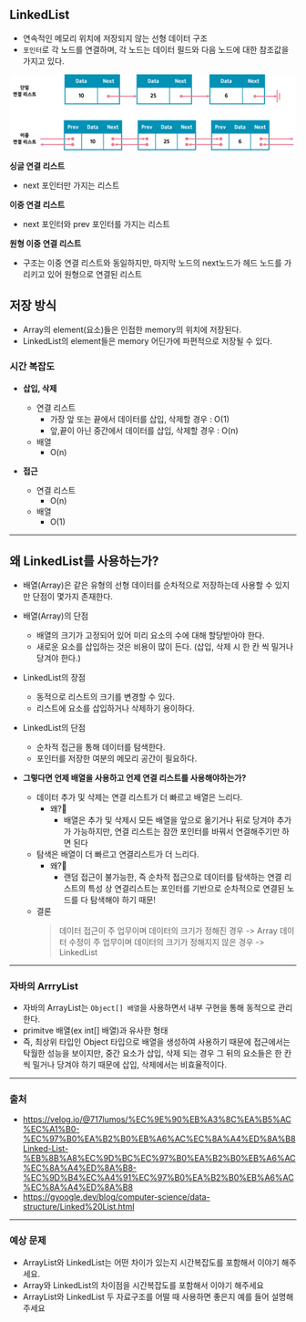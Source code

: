 

## LinkedList 
- 연속적인 메모리 위치에 저장되지 않는 선형 데이터 구조
- `포인터`로 각 노드를 연결하며, 각 노드는 데이터 필드와 다음 노드에 대한 참조값을 가지고 있다. 

![Alt text](img/image.png)

**싱글 연결 리스트**
- next 포인터만 가지는 리스트

**이중 연결 리스트**
- next 포인터와 prev 포인터를 가지는 리스트

**원형 이중 연결 리스트**
- 구조는 이중 연결 리스트와 동일하지만, 마지막 노드의 next노드가 헤드 노드를 가리키고 있어 원형으로 연결된 리스트


## 저장 방식
- Array의 element(요소)들은 인접한 memory의 위치에 저장된다.
- LinkedList의 element들은 memory 어딘가에 파편적으로 저장될 수 있다. 


### 시간 복잡도

- **삽입, 삭제**
    - 연결 리스트
        - 가장 앞 또는 끝에서 데이터를 삽입, 삭제할 경우 : O(1)
        - 앞,끝이 아닌 중간에서 데이터를 삽입, 삭제할 경우 : O(n)
    - 배열 
        - O(n)

- **접근**
    - 연결 리스트
        - O(n)
    - 배열
        - O(1)

---

## 왜 LinkedList를 사용하는가?
- 배열(Array)은 같은 유형의 선형 데이터를 순차적으로 저장하는데 사용할 수 있지만 단점이 몇가지 존재한다. 
- 배열(Array)의 단점
    - 배열의 크기가 고정되어 있어 미리 요소의 수에 대해 할당받아야 한다. 
    - 새로운 요소를 삽입하는 것은 비용이 많이 든다. (삽입, 삭제 시 한 칸 씩 밀거나 당겨야 한다.)


- LinkedList의 장점
    - 동적으로 리스트의 크기를 변경할 수 있다.
    - 리스트에 요소를 삽입하거나 삭제하기 용이하다.
- LinkedList의 단점
    - 순차적 접근을 통해 데이터를 탐색한다. 
    - 포인터를 저장한 여분의 메모리 공간이 필요하다.

- **그렇다면 언제 배열을 사용하고 언제 연결 리스트를 사용해야하는가?**
    - 데이터 추가 및 삭제는 연결 리스트가 더 빠르고 배열은 느리다.
        - 왜?🧐 
            - 배열은 추가 및 삭제시 모든  배열을 앞으로 옮기거나 뒤로 당겨야 추가가 가능하지만, 연결 리스트는 잠깐 포인터를 바꿔서 연결해주기만 하면 된다
    - 탐색은 배열이 더 빠르고 연결리스트가 더 느리다.
        - 왜?🧐 
            - 랜덤 접근이 불가능한, 즉 순차적 접근으로 데이터를 탐색하는 연결 리스트의 특성 상 연결리스트는 포인터를 기반으로 순차적으로 연결된 노드를 다 탐색해야 하기 때문!
    - 결론
        > 데이터 접근이 주 업무이며 데이터의 크기가 정해진 경우 -> Array
        > 데이터 수정이 주 업무이며 데이터의 크기가 정해지지 않은 경우 -> LinkedList



---

### 자바의 ArrryList

 - 자바의 ArrayList는 `Object[] 배열`을 사용하면서 내부 구현을 통해 동적으로 관리한다.
 - primitve 배열(ex int[] 배열)과 유사한 형태
 - 즉, 최상위 타입인 Object 타입으로 배열을 생성하여 사용하기 때문에  접근에서는 탁월한 성능을 보이지만, 중간 요소가 삽입, 삭제 되는 경우 그 뒤의 요소들은 한 칸씩 밀거나 당겨야 하기 때문에 삽입, 삭제에서는 비효율적이다. 



---


### 출처
- https://velog.io/@717lumos/%EC%9E%90%EB%A3%8C%EA%B5%AC%EC%A1%B0-%EC%97%B0%EA%B2%B0%EB%A6%AC%EC%8A%A4%ED%8A%B8Linked-List-%EB%8B%A8%EC%9D%BC%EC%97%B0%EA%B2%B0%EB%A6%AC%EC%8A%A4%ED%8A%B8-%EC%9D%B4%EC%A4%91%EC%97%B0%EA%B2%B0%EB%A6%AC%EC%8A%A4%ED%8A%B8
- https://gyoogle.dev/blog/computer-science/data-structure/Linked%20List.html

--- 
### 예상 문제
- ArrayList와 LinkedList는 어떤 차이가 있는지 시간복잡도를 포함해서 이야기 해주세요.
- Array와 LinkedList의 차이점을 시간복잡도를 포함해서 이야기 해주세요
- ArrayList와 LinkedList 두 자료구조를 어떨 때 사용하면 좋은지 예를 들어 설명해주세요